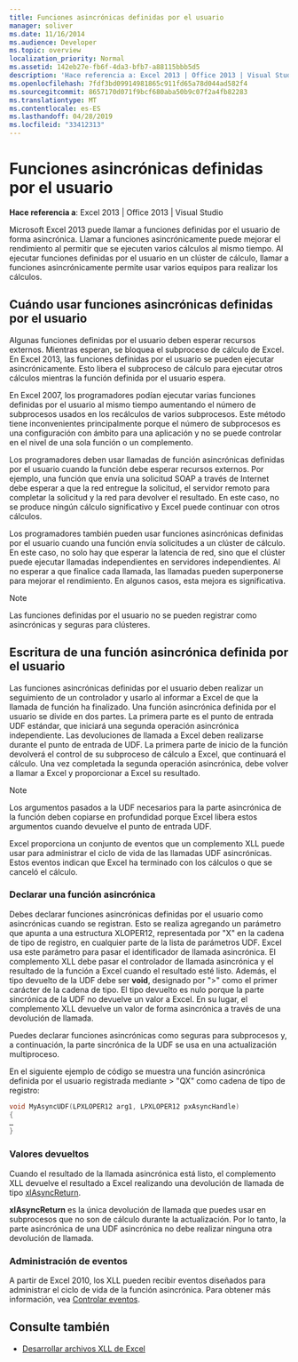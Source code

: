```yaml
---
title: Funciones asincrónicas definidas por el usuario
manager: soliver
ms.date: 11/16/2014
ms.audience: Developer
ms.topic: overview
localization_priority: Normal
ms.assetid: 142eb27e-fb6f-4da3-bfb7-a88115bbb5d5
description: 'Hace referencia a: Excel 2013 | Office 2013 | Visual Studio'
ms.openlocfilehash: 7fdf3bd09914981865c911fd65a78d044ad582f4
ms.sourcegitcommit: 8657170d071f9bcf680aba50b9c07f2a4fb82283
ms.translationtype: MT
ms.contentlocale: es-ES
ms.lasthandoff: 04/28/2019
ms.locfileid: "33412313"
---
```

# <a name="asynchronous-user-defined-functions"></a>Funciones asincrónicas definidas por el usuario

**Hace referencia a**: Excel 2013 | Office 2013 | Visual Studio 
  
Microsoft Excel 2013 puede llamar a funciones definidas por el usuario de forma asincrónica. Llamar a funciones asincrónicamente puede mejorar el rendimiento al permitir que se ejecuten varios cálculos al mismo tiempo. Al ejecutar funciones definidas por el usuario en un clúster de cálculo, llamar a funciones asincrónicamente permite usar varios equipos para realizar los cálculos.
  
## <a name="when-to-use-asynchronous-user-defined-functions"></a>Cuándo usar funciones asincrónicas definidas por el usuario

Algunas funciones definidas por el usuario deben esperar recursos externos. Mientras esperan, se bloquea el subproceso de cálculo de Excel. En Excel 2013, las funciones definidas por el usuario se pueden ejecutar asincrónicamente. Esto libera el subproceso de cálculo para ejecutar otros cálculos mientras la función definida por el usuario espera.
  
En Excel 2007, los programadores podían ejecutar varias funciones definidas por el usuario al mismo tiempo aumentando el número de subprocesos usados en los recálculos de varios subprocesos. Este método tiene inconvenientes principalmente porque el número de subprocesos es una configuración con ámbito para una aplicación y no se puede controlar en el nivel de una sola función o un complemento.
  
Los programadores deben usar llamadas de función asincrónicas definidas por el usuario cuando la función debe esperar recursos externos. Por ejemplo, una función que envía una solicitud SOAP a través de Internet debe esperar a que la red entregue la solicitud, el servidor remoto para completar la solicitud y la red para devolver el resultado. En este caso, no se produce ningún cálculo significativo y Excel puede continuar con otros cálculos.
  
Los programadores también pueden usar funciones asincrónicas definidas por el usuario cuando una función envía solicitudes a un clúster de cálculo. En este caso, no solo hay que esperar la latencia de red, sino que el clúster puede ejecutar llamadas independientes en servidores independientes. Al no esperar a que finalice cada llamada, las llamadas pueden superponerse para mejorar el rendimiento. En algunos casos, esta mejora es significativa.
  
> [!NOTE]
> Las funciones definidas por el usuario no se pueden registrar como asincrónicas y seguras para clústeres. 
  
## <a name="writing-an-asynchronous-user-defined-function"></a>Escritura de una función asincrónica definida por el usuario

Las funciones asincrónicas definidas por el usuario deben realizar un seguimiento de un controlador y usarlo al informar a Excel de que la llamada de función ha finalizado. Una función asincrónica definida por el usuario se divide en dos partes. La primera parte es el punto de entrada UDF estándar, que iniciará una segunda operación asincrónica independiente. Las devoluciones de llamada a Excel deben realizarse durante el punto de entrada de UDF. La primera parte de inicio de la función devolverá el control de su subproceso de cálculo a Excel, que continuará el cálculo. Una vez completada la segunda operación asincrónica, debe volver a llamar a Excel y proporcionar a Excel su resultado. 
  
> [!NOTE]
> Los argumentos pasados a la UDF necesarios para la parte asincrónica de la función deben copiarse en profundidad porque Excel libera estos argumentos cuando devuelve el punto de entrada UDF. 
  
Excel proporciona un conjunto de eventos que un complemento XLL puede usar para administrar el ciclo de vida de las llamadas UDF asincrónicas. Estos eventos indican que Excel ha terminado con los cálculos o que se canceló el cálculo.
  
### <a name="declaring-an-asynchronous-function"></a>Declarar una función asincrónica

Debes declarar funciones asincrónicas definidas por el usuario como asincrónicas cuando se registran. Esto se realiza agregando un parámetro que apunta a una estructura XLOPER12, representada por "X" en la cadena de tipo de registro, en cualquier parte de la lista de parámetros UDF. Excel usa este parámetro para pasar el identificador de llamada asincrónica. El complemento XLL debe pasar el controlador de llamada asincrónica y el resultado de la función a Excel cuando el resultado esté listo. Además, el tipo devuelto de la UDF debe ser **void**, designado por ">" como el primer carácter de la cadena de tipo. El tipo devuelto es nulo porque la parte sincrónica de la UDF no devuelve un valor a Excel. En su lugar, el complemento XLL devuelve un valor de forma asincrónica a través de una devolución de llamada. 
  
Puedes declarar funciones asincrónicas como seguras para subprocesos y, a continuación, la parte sincrónica de la UDF se usa en una actualización multiproceso. 
  
En el siguiente ejemplo de código se muestra una función asincrónica definida por el usuario registrada mediante \> "QX" como cadena de tipo de registro:
  
```cpp
void MyAsyncUDF(LPXLOPER12 arg1, LPXLOPER12 pxAsyncHandle)
{
…
}
```

### <a name="returning-values"></a>Valores devueltos

Cuando el resultado de la llamada asincrónica está listo, el complemento XLL devuelve el resultado a Excel realizando una devolución de llamada de tipo [xlAsyncReturn](xlasyncreturn.md).
  
**xlAsyncReturn** es la única devolución de llamada que puedes usar en subprocesos que no son de cálculo durante la actualización. Por lo tanto, la parte asincrónica de una UDF asincrónica no debe realizar ninguna otra devolución de llamada. 
  
### <a name="handling-events"></a>Administración de eventos

A partir de Excel 2010, los XLL pueden recibir eventos diseñados para administrar el ciclo de vida de la función asincrónica. Para obtener más información, vea [Controlar eventos](handling-events.md).
  
## <a name="see-also"></a>Consulte también

- [Desarrollar archivos XLL de Excel](developing-excel-xlls.md)

